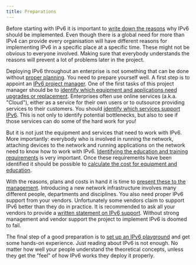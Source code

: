 ```yaml
---
title: Preparations
---
```


Before starting with IPv6 it is important to [write down the
reasons](incentives) why IPv6 should be implemented.  Even though there is a
global need for more than IPv4 can provide every organisation will have
different reasons for implementing IPv6 in a specific place at a specific
time.  These might not be obvious to everyone involved.  Making sure that
everybody understands the reasons will prevent a lot of problems later in
the project.

Deploying IPv6 throughout an enterprise is not something that can be done
without [proper planning](planning).  You need to prepare yourself well.  A
first step is to appoint an [IPv6 project manager](project_manager).  One of
the first tasks of this project manager should be to [identify which
equipment and applications need upgrades or
replacement](identify_equipment).  Enterprises often use online services
(a.k.a.  "Cloud"), either as a service for their own users or to outsource
providing services to their customers.  You should [identify which services
support IPv6](identify_services).  This is not only to identify potential
bottlenecks, but also to see if those services can do some of the hard work
for you!

But it is not just the equipment and services that need to work with IPv6. 
More importantly: everybody who is involved in running the network,
attaching devices to the network and running applications on the network
need to know how to work with IPv6.  [Identifying the education and training
requirements](training_requirements) is very important.  Once these
requirements have been identified it should be possible to [calculate the
cost for equipment and education](calculate_cost).

With the reasons, plans and costs in hand it is time to [present these to
the management](present_to_management).  Introducing a new network
infrastructure involves many different people, departments and disciplines. 
You also need proper IPv6 support from your vendors. Unfortunately some vendors
claim to support IPv6 better than they do in practice. It is recommended to
ask all your vendors to provide a [written statement on IPv6
support](vendor_commitment). Without strong management and vendor support the
project to implement IPv6 is doomed to fail.  

The final step of a good preparation is to [set up an IPv6
playground](playground) and get some hands-on experience. Just reading about
IPv6 is not enough.  No matter how well your people understand the theoretical
concepts, unless they get the "feel" of how IPv6 works they deploy it properly.
